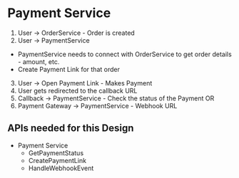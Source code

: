 # Payment Service

1. User -> OrderService - Order is created
2. User -> PaymentService
  - PaymentService needs to connect with OrderService to get order details - amount, etc.
  - Create Payment Link for that order
3. User -> Open Payment Link - Makes Payment
4. User gets redirected to the callback URL
5. Callback -> PaymentService - Check the status of the Payment OR
6. Payment Gateway -> PaymentService - Webhook URL

## APIs needed for this Design

- Payment Service
  - GetPaymentStatus
  - CreatePaymentLink
  - HandleWebhookEvent